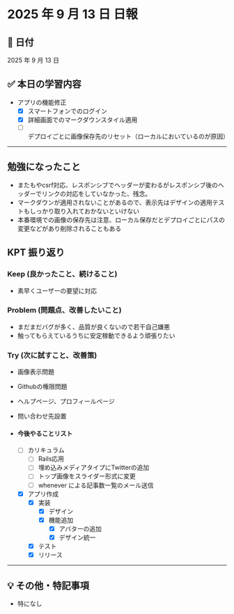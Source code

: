 # 2025 年 9 月 13 日 日報

## 📅 日付

2025 年 9 月 13 日

## ✅ 本日の学習内容
- アプリの機能修正
  - [x] スマートフォンでのログイン
  - [x] 詳細画面でのマークダウンスタイル適用
  - [ ] デプロイごとに画像保存先のリセット（ローカルにおいているのが原因）
---

## 勉強になったこと
- またもやcsrf対応、レスポンシブでヘッダーが変わるがレスポンシブ後のヘッダーでリンクの対応をしていなかった、残念。
- マークダウンが適用されないことがあるので、表示先はデザインの適用テストもしっかり取り入れておかないといけない
- 本番環境での画像の保存先は注意、ローカル保存だとデプロイごとにパスの変更などがあり削除されることもある

## KPT 振り返り

### Keep (良かったこと、続けること)

- 素早くユーザーの要望に対応

### Problem (問題点、改善したいこと)

- まだまだバグが多く、品質が良くないので若干自己嫌悪
- 触ってもらえているうちに安定稼動できるよう頑張りたい


### Try (次に試すこと、改善策)

- 画像表示問題
- Githubの権限問題
- ヘルプページ、プロフィールページ
- 問い合わせ先設置

- #### 今後やることリスト
  - [ ] カリキュラム
    - [ ] Rails応用
     - [ ] 埋め込みメディアタイプにTwitterの追加
     - [ ] トップ画像をスライダー形式に変更
     - [ ] whenever による記事数一覧のメール送信
  - [x] アプリ作成
    - [x] 実装
      - [x] デザイン
      - [x] 機能追加
        - [x] アバターの追加
        - [x] デザイン統一
    - [x] テスト
    - [x] リリース
---

## 💡 その他・特記事項

- 特になし
